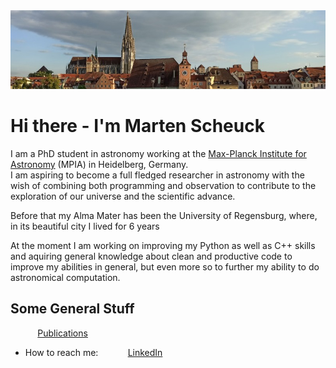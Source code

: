 <div style="text-align:center"><img src="RegensburgSkyline.jpg"></div>

# Hi there - I'm Marten Scheuck
I am a PhD student in astronomy working at the [Max-Planck Institute for Astronomy](https://www.mpia.de/de) (MPIA) in Heidelberg, Germany.<br> I am aspiring to become a full fledged researcher in astronomy with the wish of combining both programming and observation to contribute to the exploration of our universe and the scientific advance.

Before that my Alma Mater has been the University of Regensburg, where, in its beautiful city I lived for 6 years

At the moment I am working on improving my Python as well as C++ skills and aquiring general knowledge about clean and productive code to improve my abilities in general, but even more so to further my ability to do astronomical computation.

## Some General Stuff
&nbsp;&nbsp;&nbsp;&nbsp;&nbsp;&nbsp;&nbsp;&nbsp;&nbsp;&nbsp; [Publications](https://www.researchgate.net/profile/Marten-Scheuck-2)<br>

* How to reach me:
&nbsp;&nbsp;&nbsp;&nbsp;&nbsp;&nbsp;&nbsp;&nbsp;&nbsp;&nbsp; [LinkedIn](https://www.linkedin.com/in/marten-scheuck/)
